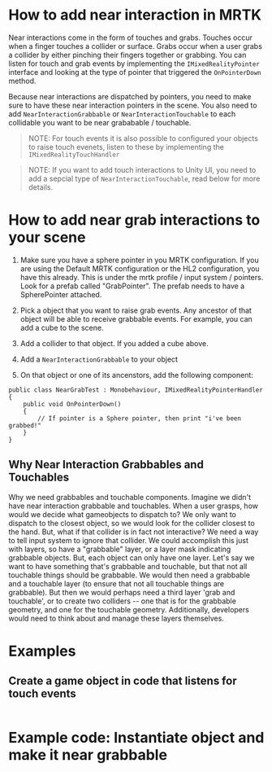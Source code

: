 # How to add near interaction in MRTK
Near interactions come in the form of touches and grabs. Touches occur when a finger touches a collider or surface. Grabs occur when a user grabs a collider by either pinching their fingers together or grabbing. You can listen for touch and grab events by implementing the `IMixedRealityPointer` interface and looking at the type of pointer that triggered the `OnPointerDown` method.

Because near interactions are dispatched by pointers, you need to make sure to have these near interaction pointers in the scene. You also need to add `NearInteractionGrabbable` or `NearInteractionTouchable` to each collidable you want to be near grababable / touchable. 

> NOTE: For touch events it is also possible to configured your objects to raise touch evenets, listen to these by implementing the `IMixedRealityTouchHandler`

> NOTE: If you want to add touch interactions to Unity UI, you need to add a sepcial type of `NearInteractionTouchable`, read below for more details.

# How to add near grab interactions to your scene
1. Make sure you have a sphere pointer in you MRTK configuration. If you are using the Default MRTK configuration or the HL2 configuration, you have this already. This is under the mrtk profile / input system / pointers. Look for a prefab called "GrabPointer". The prefab needs to have a SpherePointer attached.

1. Pick a object that you want to raise grab events. Any ancestor of that object will be able to receive grabbable events. For example, you can add a cube to the scene.

1. Add a collider to that object. If you added a cube above.

1. Add a `NearInteractionGrabbable` to your object

1. On that object or one of its ancenstors, add the following component:

```
public class NearGrabTest : Monobehaviour, IMixedRealityPointerHandler
{
    public void OnPointerDown()
    {
        // If pointer is a Sphere pointer, then print "i've been grabbed!"
    }
}
```



## Why Near Interaction Grabbables and Touchables
Why we need grabbables and touchable components. Imagine we didn't have near interaction grabbable and touchables. When a user grasps, how would we decide what gameobjects to dispatch to? We only want to dispatch to the closest object, so we would look for the collider closest to the hand. But, what if that collider is in fact not interactive? We need a way to tell input system to ignore that collider. We could accomplish this just with layers, so have a "grabbable" layer, or a layer mask indicating grabbable objects. But, each object can only have one layer. Let's say we want to have something that's grabbable and touchable, but that not all touchable things should be grabbable. We would then need a grabbable and a touchable layer (to ensure that not all touchable things are grabbable). But then we would perhaps need a third layer 'grab and touchable', or to create two colliders -- one that is for the grabbable geometry, and one for the touchable geometry. Additionally, developers would need to think about and manage these layers themselves.  



# Examples

## Create a game object in code that listens for touch events

```

```



# Example code: Instantiate object and make it near grabbable